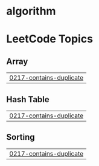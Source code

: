 # algorithm

<!---LeetCode Topics Start-->
# LeetCode Topics
## Array
|  |
| ------- |
| [0217-contains-duplicate](https://github.com/cham0287/algorithm/tree/master/0217-contains-duplicate) |
## Hash Table
|  |
| ------- |
| [0217-contains-duplicate](https://github.com/cham0287/algorithm/tree/master/0217-contains-duplicate) |
## Sorting
|  |
| ------- |
| [0217-contains-duplicate](https://github.com/cham0287/algorithm/tree/master/0217-contains-duplicate) |
<!---LeetCode Topics End-->